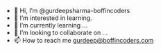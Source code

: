 - 👋 Hi, I’m @gurdeepsharma-boffincoders
- 👀 I’m interested in learning.
- 🌱 I’m currently learning ...
- 💞️ I’m looking to collaborate on ...
- 📫 How to reach me gurdeep@boffincoders.com

<!---
gurdeepsharma-boffincoders/gurdeepsharma-boffincoders is a ✨ special ✨ repository because its `README.md` (this file) appears on your GitHub profile.
You can click the Preview link to take a look at your changes.
--->
